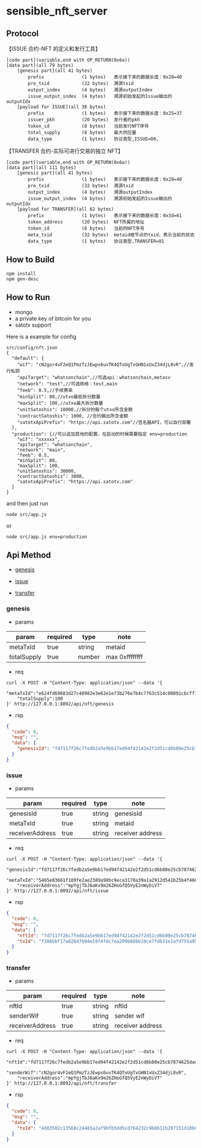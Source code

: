 # sensible_nft_server

## Protocol

【ISSUE 合约-NFT 的定义和发行工具】

```
[code part](variable,end with OP_RETURN(0x6a))
[data part](all 79 bytes)
	[genesis part](all 41 bytes)
		prefix 				(1 bytes)	表示接下来的数据长度：0x28=40
		pre_txid 			(32 bytes) 	溯源txid
		output_index 		(4 bytes) 	溯源outputIndex
		issue_output_index 	(4 bytes)	溯源初始发起的Issue输出的outputIdx
	[payload for ISSUE](all 38 bytes)
		prefix 				(1 bytes)  	表示接下来的数据长度：0x25=37
		issuer_pkh  		(20 bytes)  发行者的pkh
		token_id 			(8 bytes) 	当前发行NFT序号
		total_supply 		(8 bytes) 	最大供应量
		data_type 			(1 bytes)  	协议类型,ISSUE=00,
```

【TRANSFER 合约-实际可进行交易的独立 NFT】

```
[code part](variable,end with OP_RETURN(0x6a))
[data part](all 111 bytes)
	[genesis part](all 41 bytes)
		prefix 				(1 bytes)	表示接下来的数据长度：0x28=40
		pre_txid 			(32 bytes) 	溯源txid
		output_index 		(4 bytes) 	溯源outputIndex
		issue_output_index 	(4 bytes)	溯源初始发起的Issue输出的outputIdx
	[payload for TRANSFER](all 62 bytes)
		prefix 				(1 bytes)  	表示接下来的数据长度：0x3d=61
		token_address 		(20 bytes)  NFT所属的地址
		token_id 			(8 bytes) 	当前的NFT序号
		meta_txid 			(32 bytes)	metaid根节点的txid，表示当前的状态
		data_type 			(1 bytes)  	协议类型,TRANSFER=01
```

## How to Build

```
npm install
npm gen-desc
```

## How to Run

- mongo
- a private key of bitcoin for you
- satotx support

Here is a example for config

```
src/config/nft.json
{
  "default": {
    "wif": "cN2gor4vF2eQ1PmzTzJEwps6uvTK4QToUgTxGHN1xUxZ34djL8vR",//发行私钥
    "apiTarget": "whatsonchain",//可选api：whatsonchain,metasv
    "network": "test",//可选网络：test,main
    "feeb": 0.5,//手续费率
    "minSplit": 80,//utxo最低拆分数量
    "maxSplit": 100,//utxo最大拆分数量
    "unitSatoshis": 10000,//拆分的每个utxo所含金额
    "contractSatoshis": 1000, //合约输出所含金额
    "satotxApiPrefix": "https://api.satotx.com"//签名器API，可以自行部署
  },
  "production": {//可以追加其他的配置，在启动的时候需要指定 env=production
    "wif": "xxxxxx",
    "apiTarget": "whatsonchain",
    "network": "main",
    "feeb": 0.5,
    "minSplit": 80,
    "maxSplit": 100,
    "unitSatoshis": 30000,
    "contractSatoshis": 3000,
    "satotxApiPrefix": "https://api.satotx.com"
  }
}
```

and then just run

```
node src/app.js
```

or

```
node src/app.js env=production
```

## <span id="apimethod">Api Method</span>

- [genesis](#genesis)

- [issue](#issue)

- [transfer](#transfer)

### <span id="genesis">genesis</span>

- params

| param       | required | type   | note           |
| ----------- | -------- | ------ | -------------- |
| metaTxId    | true     | string | metaid         |
| totalSupply | true     | number | max 0xffffffff |

- req

```shell
curl -X POST -H "Content-Type: application/json" --data '{
    "metaTxId":"e624fd69683d27c48982e3e62e1e73b276e7b4c7763c514c00091cbcff19f700",
    "totalSupply":100
}' http://127.0.0.1:8092/api/nft/genesis
```

- rsp

```json
{
  "code": 0,
  "msg": "",
  "data": {
    "genesisId": "fd7117f26c7fedb2a5e9bb17ed94f42142e2f2d51cd6b80e25cb7874625dadd5"
  }
}
```

### <span id="issue">issue</span>

- params

| param           | required | type   | note             |
| --------------- | -------- | ------ | ---------------- |
| genesisId       | true     | string | genesisId        |
| metaTxId        | true     | string | metaid           |
| receiverAddress | true     | string | receiver address |

- req

```shell
curl -X POST -H "Content-Type: application/json" --data '{
    "genesisId":"fd7117f26c7fedb2a5e9bb17ed94f42142e2f2d51cd6b80e25cb7874625dadd5",
    "metaTxId":"5465e83661f189fe2ae2389a98bc9eca3170a39a1a2912d541b25b4f4660f475",
    "receiverAddress":"mpYgjTbJ6aKx9m26ZHoGfQ5VyE2nWyDiVT"
}' http://127.0.0.1:8092/api/nft/issue
```

- rsp

```json
{
  "code": 0,
  "msg": "",
  "data": {
    "nftId": "fd7117f26c7fedb2a5e9bb17ed94f42142e2f2d51cd6b80e25cb7874625dadd51",
    "txId": "f386bbf17a82047694e19f4fdc7ea209b66bb10ce7fdb31e1afd755a95e93f00"
  }
}
```

### <span id="transfer">transfer</span>

- params

| param           | required | type   | note             |
| --------------- | -------- | ------ | ---------------- |
| nftId           | true     | string | nftId            |
| senderWif       | true     | string | sender wif       |
| receiverAddress | true     | string | receiver address |

- req

```shell
curl -X POST -H "Content-Type: application/json" --data '{
    "nftId":"fd7117f26c7fedb2a5e9bb17ed94f42142e2f2d51cd6b80e25cb7874625dadd51",
    "senderWif":"cN2gor4vF2eQ1PmzTzJEwps6uvTK4QToUgTxGHN1xUxZ34djL8vR",
    "receiverAddress":"mpYgjTbJ6aKx9m26ZHoGfQ5VyE2nWyDiVT"
}' http://127.0.0.1:8092/api/nft/transfer
```

- rsp

```json
{
  "code": 0,
  "msg": "",
  "data": {
    "txId": "4d83502c13568c24485a2af9bfb5dd5cd764232c9b8b11b287151d10b6995810"
  }
}
```
